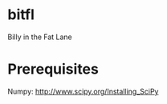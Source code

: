bitfl
=====

Billy in the Fat Lane

Prerequisites
=============

Numpy: http://www.scipy.org/Installing_SciPy
